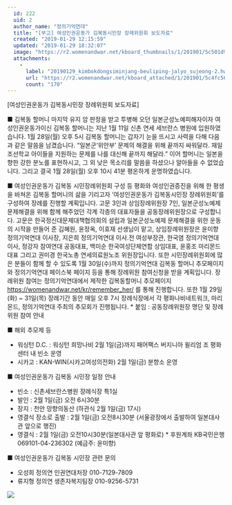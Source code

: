 ```yaml
---
  id: 222
  uid: 2
  author_name: "정의기억연대"
  title: "[부고] 여성인권운동가 김복동시민장 장례위원회 보도자료"
  created: "2019-01-29 12:15:59"
  updated: "2019-01-29 18:32:07"
  image: "https://r2.womenandwar.net/kboard_thumbnails/1/201901/5c501d975e54a1091304.png"
  attachments: 
    - 
      label: "20190129_kimbokdongsiminjang-beuliping-jalyo_sujeong-2.hwp"
      url: "https://r2.womenandwar.net/kboard_attached/1/201901/5c4fc56f69bad4000417.hwp"
      count: "170"
---
```

\[여성인권운동가 김복동시민장 장례위원회 보도자료\] 

■ 김복동 할머니 마지막 유지 
암 판정을 받고 투병해 오던 일본군성노예피해자이자 여성인권운동가이신 김복동 할머니는 지난 1월 11일 신촌 연세 세브란스 병원에 입원하였습니다. 
1월 28일(월) 오후 5시 김복동 할머니는 갑자기 눈을 뜨시고 사력을 다해 다음과 같은 말씀을 남겼습니다. 
“일본군‘위안부’ 문제의 해결을 위해 끝까지 싸워달라. 재일조선학교 아이들을 지원하는 문제를 나를 대신해 끝까지 해달라.”
이어 할머니는 일본을 향한 강한 분노를 표현하시고, 그 외 낮은 목소리를 말씀을 하셨으나 알아들을 수 없었습니다. 그리고 결국 1월 28일(월) 오후 10시 41분 평온하게 운명하였습니다. 

■ 여성인권운동가 김복동 시민장례위원회 구성 등 
평화와 여성인권증진을 위해 한 평생을 바쳐온 김복동 할머니의 삶을 기리고자 ‘여성인권운동가 김복동시민장 장례위원회’를 구성하여 장례를 진행할 계획입니다. 
고문 3인과 상임장례위원장 7인, 일본군성노예제 문제해결을 위해 함께 해주었던 각계 각층의 대표자들을 공동장례위원장으로 구성합니다. 고문은 한국정신대문제대책협의회의 설립과 일본군성노예제 문제해결을 위한 운동의 시작을 만들어 준 김혜원, 윤정옥, 이효재 선생님이 맡고, 상임장례위원장은 윤미향 정의기억연대 이사장, 지은희 정의기억연대 이사.전 여성부장관, 한국염 정의기억연대 이사, 정강자 참여연대 공동대표, 백미순 한국여성단체연합 상임대표, 윤홍조 마리몬드 대표 그리고 권미경 한국노총 연세의료원노조 위원장입니다. 
또한 시민장례위원회에 많은 분들이 함께 할 수 있도록 1월 30일(수)까지 정의기억연대 김복동 할머니 추모페이지와 정의기억연대 페이스북 페이지 등을 통해 장례위원 참여신청을 받을 계획입니다. 
장례위원 참여는 정의기억연대에서 제작한 김복동할머니 추모페이지 https://womenandwar.net/kr/remember_her/ 를 통해 진행합니다. 
또한 1월 29일(화) ~ 31일(목) 장례기간 동안 매일 오후 7시 장례식장에서 각 평화나비네트워크, 마리몬드, 정의기억연대 주최의 추모회가 진행됩니다.
\* 붙임 : 공동장례위원장 명단 및 장례위원 참여 안내 

■ 해외 추모제 등 
- 워싱턴 D.C. : 워싱턴 희망나비 2월 1일(금)까지 패어팩스 버지니아 윌리엄 조 평화센터 내 빈소 운영 
- 시카고 : KAN-WIN(시카고여성의전화) 2월 1일(금) 분향소 운영 

■ 여성인권운동가 김복동 시민장 일정 안내 
- 빈소 : 신촌세브란스병원 장례식장 특1실
- 발인 : 2월 1일(금) 오전 6시30분 
- 장지 : 천안 망향의동산 (하관식 2월 1일(금) 17시)
- 영결식 장소로 출발 : 2월 1일(금) 오전8시30분 (서울광장에서 출발하여 일본대사관 앞으로 행진)
- 영결식 : 2월 1일(금) 오전10시30분(일본대사관 앞 평화로)
 \* 후원계좌 KB국민은행 069101-04-236302 (예금주: 윤미향)

■ 여성인권운동가 김복동 시민장 관련 문의 
- 오성희 정의연 인권연대처장 010-7129-7809
- 류지형 정의연 생존자복지팀장 010-9256-5731

 ![](https://r2.womenandwar.net/kboard_attached/1/201901/5c501d8f309556463009.png)